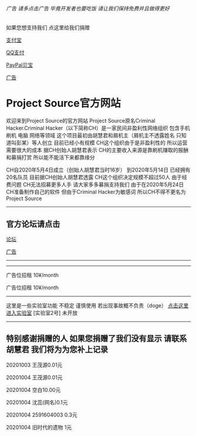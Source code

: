 ###### 广告 请多点击广告 毕竟开发者也要吃饭 请让我们保持免费并且做得更好

如果您想支持我们 点这里给我们捐赠

[支付宝](https://img.wenhairu.com/image/a9a226b9-2f2e-489a-95ed-3018b335de01.Ckdwh)

[QQ支付](https://img.wenhairu.com/image/CBzgn)

[PayPal贝宝](paypal.me/huhuijun20040102)

[广告](https://img.wenhairu.com/image/fhxkN)

# Project Source官方网站

欢迎来到Project Source的官方网站 Project Source原名Criminal Hacker.Criminal Hacker（以下简称CH）是一家民间非盈利性网络组织 包含手机刷机 电脑 网络等领域 这个项目最初由胡慧君和屑机主（屑机主不透露姓名 只知道叫彭某）等人创立 目前已经小有规模 CH这个组织由于是非盈利性的 所以运营需要很大的成本 据CH创始人胡慧君表示 CH的主要收入来源是靠刷机赚取的报酬和募捐打赏 所以能不能活下来都靠缘分

CH自2020年5月4日成立（创始人胡慧君当时16岁） 到2020年5月14日 已经拥有20名队员 目前据CH创始人胡慧君透露 CH这个组织决定规模不超过50人 由于经费问题 CH无法招募更多人手 请大家多多募捐支持我们 由于在2020年5月24日 CH准备制作自己的软件 但由于Criminal Hacker为敏感词 所以CH不得不更名为Project Source
*****

## 官方论坛请点击
[论坛](https://bootloaderank.gitee.io/dead-second/Login.htm)

[广告](https://img.wenhairu.com/image/fhxkN)

*****

*****

广告位招租 10¥/month

广告位招租 10¥/month

*****
这里是一些实验室功能 不稳定 谨慎使用 若出现事故概不负责（doge）
[点击这里进入实验室](https://www.apple.com.cn/shop/buy-iphone/iphone-11)
[实验室2号] 未开放
**********

## 特别感谢捐赠的人 如果您捐赠了我们没有显示 请联系胡慧君 我们将为为您补上记录

20201003 王茂源0.01元

20201004 王茂源0.01元

20201004 空白10.00元

20201004 沈蕊(网名)0.1元

20201004 2591604003 0.3元

20201004 旧时代的遗物 1元
